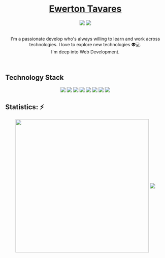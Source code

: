 ## <h1 align="center"><a href="https://www.linkedin.com/in/ewertontbezerra/" rel="nofollow">Ewerton Tavares</a></h1>

<div align="center"> 
<a href="https://www.linkedin.com/in/ewertontbezerra/" rel="nofollow" target"_blank"><img src="https://img.shields.io/badge/linkedin-%230077B5.svg?&style=for-the-badge&logo=linkedin&logoColor=white" /></a>
<a href="https://www.instagram.com/ewerton.tbezerra/" rel="nofollow" target"_blank"><img src = "https://img.shields.io/badge/instagram-%23E4405F.svg?&style=for-the-badge&logo=instagram&logoColor=white"></a>
 </div>
<br>
<p align="center">
 I'm a passionate develop who's always willing to learn and work across technologies. I love to explore new technologies 👽💻. 
<br>
 I'm deep into Web Development.
</p>  
<br> 

<h2 align="left">Technology Stack</h2>
<div align="center"> 
 <p align="center">
 <img src="https://img.shields.io/badge/-HTML5-E34F26?style=flat-square&logo=html5&logoColor=white"/>
 <img src="https://img.shields.io/badge/-CSS3-1572B6?style=flat-square&logo=css3"/>
 <img src="https://img.shields.io/badge/-Bootstrap-563D7C?style=flat-square&logo=bootstrap"/>
 <img src="https://img.shields.io/badge/-JavaScript-black?style=flat-square&logo=javascript"/>
 <img src="https://img.shields.io/badge/-Nodejs-black?style=flat-square&logo=Node.js"/>
 <img src="https://img.shields.io/badge/-React-black?style=flat-square&logo=react"/>
 <img src="https://img.shields.io/badge/-MySQL-black?style=flat-square&logo=mysql"/>
 <img src="https://img.shields.io/badge/-GitHub-black?style=flat-square&logo=github"/>
 </p>
</div>

## Statistics: ⚡
<div align="center"> 
 <p align="center">
 <img width="420px" align="center" src="https://github-readme-stats.vercel.app/api?username=ewertont&theme=discord_old_blurple"/>
 <img align="center" src="https://github-readme-stats.vercel.app/api/top-langs/?username=ewertont&layout=compact&theme=discord_old_blurple" />
 </p>
</div>
